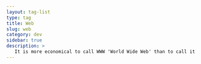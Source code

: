 ```yaml
---
layout: tag-list
type: tag
title: Web
slug: web
category: dev
sidebar: true
description: >
   It is more economical to call WWW 'World Wide Web' than to call it 'double-u double-u double-u'.
---
```

